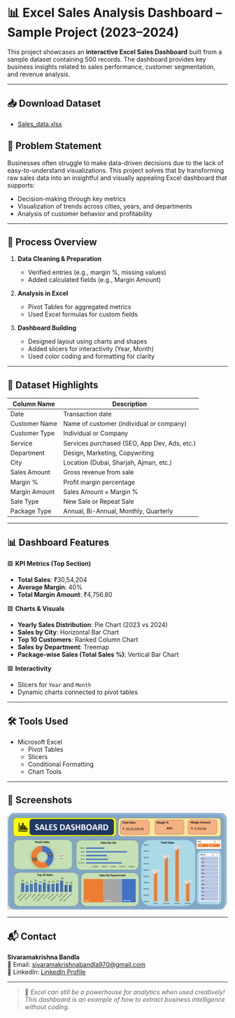 # 📊 Excel Sales Analysis Dashboard – Sample Project (2023–2024)

This project showcases an **interactive Excel Sales Dashboard** built from a sample dataset containing 500 records. The dashboard provides key business insights related to sales performance, customer segmentation, and revenue analysis.

---
## 📥 Download Dataset

- [Sales_data.xlsx](https://github.com/SRK0724/Sales-Analysis/blob/main/Sales_Data.xlsx)
## 🧩 Problem Statement

Businesses often struggle to make data-driven decisions due to the lack of easy-to-understand visualizations. This project solves that by transforming raw sales data into an insightful and visually appealing Excel dashboard that supports:

- Decision-making through key metrics
- Visualization of trends across cities, years, and departments
- Analysis of customer behavior and profitability

---

## 🔁 Process Overview

1. **Data Cleaning & Preparation**
   - Verified entries (e.g., margin %, missing values)
   - Added calculated fields (e.g., Margin Amount)

2. **Analysis in Excel**
   - Pivot Tables for aggregated metrics
   - Used Excel formulas for custom fields

3. **Dashboard Building**
   - Designed layout using charts and shapes
   - Added slicers for interactivity (Year, Month)
   - Used color coding and formatting for clarity

---

## 🧾 Dataset Highlights

| Column Name       | Description                                       |
|-------------------|---------------------------------------------------|
| Date              | Transaction date                                  |
| Customer Name     | Name of customer (individual or company)          |
| Customer Type     | Individual or Company                             |
| Service           | Services purchased (SEO, App Dev, Ads, etc.)      |
| Department        | Design, Marketing, Copywriting                    |
| City              | Location (Dubai, Sharjah, Ajman, etc.)            |
| Sales Amount      | Gross revenue from sale                           |
| Margin %          | Profit margin percentage                          |
| Margin Amount     | Sales Amount × Margin %                           |
| Sale Type         | New Sale or Repeat Sale                           |
| Package Type      | Annual, Bi-Annual, Monthly, Quarterly             |

---

## 📊 Dashboard Features

🟩 **KPI Metrics (Top Section)**  
- **Total Sales**: ₹30,54,204  
- **Average Margin**: 40%  
- **Total Margin Amount**: ₹4,756.80  

🟩 **Charts & Visuals**  
- **Yearly Sales Distribution**: Pie Chart (2023 vs 2024)  
- **Sales by City**: Horizontal Bar Chart  
- **Top 10 Customers**: Ranked Column Chart  
- **Sales by Department**: Treemap  
- **Package-wise Sales (Total Sales %)**: Vertical Bar Chart  

🟩 **Interactivity**  
- Slicers for `Year` and `Month`  
- Dynamic charts connected to pivot tables  

---

## 🛠 Tools Used

- Microsoft Excel  
  - Pivot Tables  
  - Slicers  
  - Conditional Formatting  
  - Chart Tools  

---

## 📎 Screenshots

![Sales Dashboard Overview](https://github.com/SRK0724/Sales-Analysis/blob/main/Sales%20Analysis%20Dashboard.png)

---

## 📬 Contact

**Sivaramakrishna Bandla**  
📧 Email: sivaramakrishnabandla970@gmail.com  
🔗 LinkedIn: [LinkedIn Profile](https://www.linkedin.com/in/sivaramakrishnacareergpt)

---

> 🚀 *Excel can still be a powerhouse for analytics when used creatively! This dashboard is an example of how to extract business intelligence without coding.*

